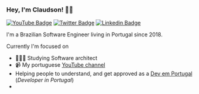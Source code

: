 ### Hey, I'm Claudson! 👋🏾

[![YouTube Badge](https://img.shields.io/badge/-Youtube-c14438?style=flat-square&labelColor=c14438&logo=youtube&logoColor=white&link=https://youtube.com/filhodanuvem)](https://youtube.com/filhodanuvem)
[![Twitter Badge](https://img.shields.io/badge/-Twitter-1ca0f1?style=flat-square&labelColor=1ca0f1&logo=twitter&logoColor=white&link=https://twitter.com/filhodanuvem)](https://twitter.com/filhodanuvem)
[![Linkedin Badge](https://img.shields.io/badge/-LinkedIn-blue?style=flat-square&logo=Linkedin&logoColor=white&link=https://www.linkedin.com/in/cloudson/)](https://www.linkedin.com/in/cloudson/)

I'm a Brazilian Software Engineer living in Portugal since 2018. 

Currently I'm focused on
- 👨🏾‍💻 Studying Software architect
- 📹 My portuguese [YouTube channel](https://youtube.com/filhodanuvem/)
- Helping people to understand, and get approved as a [Dev em Portugal](https://devemportugal.com/) (*Developer in Portugal*)
- 
